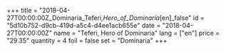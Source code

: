 +++
title = "2018-04-27T00:00:00Z_Dominaria_Teferi,_Hero_of_Dominaria_[en]_false"
id = "5d10b752-d9cb-419d-a5c4-d4ee1acb655e"
date = "2018-04-27T00:00:00Z"
name = "Teferi, Hero of Dominaria"
lang = ["en"]
price = "29.35"
quantity = 4
foil = false
set = "Dominaria"
+++
